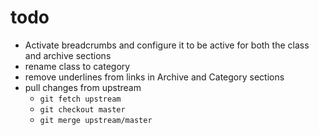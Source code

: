 # todo

*  Activate breadcrumbs and configure it to be active for both the class and
   archive sections
*  rename class to category
*  remove underlines from links in Archive and Category sections
*  pull changes from upstream
   - `git fetch upstream`
   - `git checkout master`
   - `git merge upstream/master`

